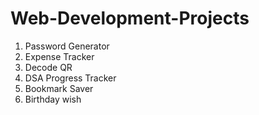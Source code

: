 # Web-Development-Projects  

1. Password Generator
2. Expense Tracker
3. Decode QR
4. DSA Progress Tracker
5. Bookmark Saver
6. Birthday wish
